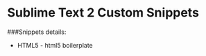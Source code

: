 Sublime Text 2 Custom Snippets
==============================


###Snippets details:

* HTML5 - html5 boilerplate